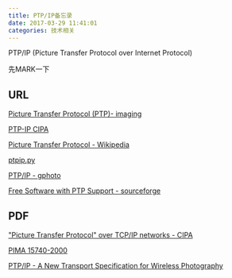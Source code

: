 ```yaml
---
title: PTP/IP备忘录
date: 2017-03-29 11:41:01
categories: 技术相关
---
```


PTP/IP (Picture Transfer Protocol over Internet Protocol)

先MARK一下

## URL

[Picture Transfer Protocol (PTP)- imaging](http://www.imaging.org/site/IST/Standards/PTP_Standards/IST/Standards/PTP_Standards.aspx?hkey=53562f0a-d9af-44f2-aa8b-f92ab989cf64)

[PTP-IP CIPA](http://www.cipa.jp/ptp-ip/index_e.html)

[Picture Transfer Protocol - Wikipedia](https://en.wikipedia.org/wiki/Picture_Transfer_Protocol)

[ptpip.py](https://github.com/mmattes/ptpip/blob/master/ptpip/ptpip.py)

[PTP/IP - gphoto](http://gphoto.org/doc/ptpip.php)

[Free Software with PTP Support - sourceforge](http://ptp.sourceforge.net/)

## PDF

["Picture Transfer Protocol" over TCP/IP networks - CIPA](http://www.cipa.jp/ptp-ip/documents_e/CIPA_DC-005_Whitepaper_ENG.pdf)

[PIMA 15740-2000](https://people.ece.cornell.edu/land/courses/ece4760/FinalProjects/f2012/jmv87/site/files/pima15740-2000.pdf)

[PTP/IP -A New Transport Specification for Wireless Photography](http://ieeexplore.ieee.org/ielx5/30/30482/01405726.pdf?tp=&arnumber=1405726&isnumber=30482)
